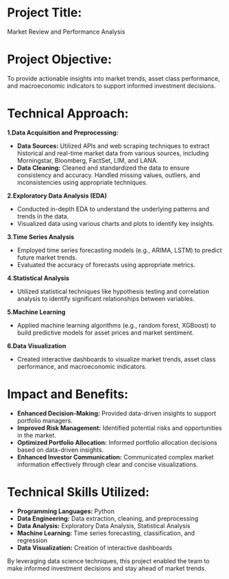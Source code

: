 # Project Title:
Market Review and Performance Analysis

# Project Objective:
To provide actionable insights into market trends, asset class performance, and macroeconomic indicators to support informed investment decisions.

# Technical Approach:
**1.Data Acquisition and Preprocessing:**
* **Data Sources:** Utilized APIs and web scraping techniques to extract historical and real-time market data from various sources, including Morningstar, Bloomberg, FactSet, LIM, and LANA.
* **Data Cleaning:** Cleaned and standardized the data to ensure consistency and accuracy. Handled missing values, outliers, and inconsistencies using appropriate techniques.

**2.Exploratory Data Analysis (EDA)**
* Conducted in-depth EDA to understand the underlying patterns and trends in the data.
* Visualized data using various charts and plots to identify key insights.

**3.Time Series Analysis**
* Employed time series forecasting models (e.g., ARIMA, LSTM) to predict future market trends.
* Evaluated the accuracy of forecasts using appropriate metrics.

**4.Statistical Analysis**
* Utilized statistical techniques like hypothesis testing and correlation analysis to identify significant relationships between variables.

**5.Machine Learning**
* Applied machine learning algorithms (e.g., random forest, XGBoost) to build predictive models for asset prices and market sentiment.

**6.Data Visualization**
* Created interactive dashboards to visualize market trends, asset class performance, and macroeconomic indicators.

# Impact and Benefits:
* **Enhanced Decision-Making:** Provided data-driven insights to support portfolio managers.
* **Improved Risk Management:** Identified potential risks and opportunities in the market.
* **Optimized Portfolio Allocation:** Informed portfolio allocation decisions based on data-driven insights.
* **Enhanced Investor Communication:** Communicated complex market information effectively through clear and concise visualizations.

# Technical Skills Utilized:

* **Programming Languages:** Python
* **Data Engineering:** Data extraction, cleaning, and preprocessing
* **Data Analysis:** Exploratory Data Analysis, Statistical Analysis
* **Machine Learning:** Time series forecasting, classification, and regression
* **Data Visualization:** Creation of interactive dashboards

By leveraging data science techniques, this project enabled the team to make informed investment decisions and stay ahead of market trends.
